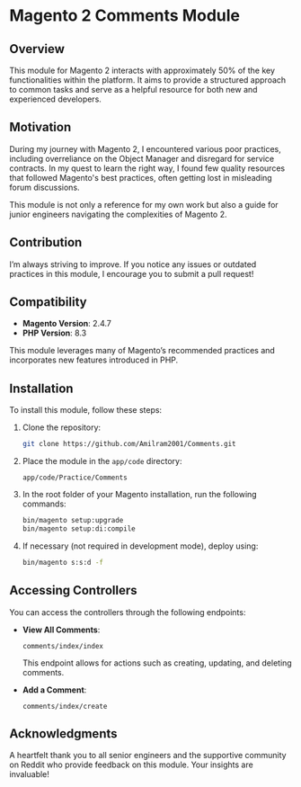 # Magento 2 Comments Module

## Overview

This module for Magento 2 interacts with approximately 50% of the key functionalities within the platform. It aims to provide a structured approach to common tasks and serve as a helpful resource for both new and experienced developers.

## Motivation

During my journey with Magento 2, I encountered various poor practices, including overreliance on the Object Manager and disregard for service contracts. In my quest to learn the right way, I found few quality resources that followed Magento's best practices, often getting lost in misleading forum discussions.

This module is not only a reference for my own work but also a guide for junior engineers navigating the complexities of Magento 2.

## Contribution

I’m always striving to improve. If you notice any issues or outdated practices in this module, I encourage you to submit a pull request!
## Compatibility

- **Magento Version**: 2.4.7
- **PHP Version**: 8.3

This module leverages many of Magento’s recommended practices and incorporates new features introduced in PHP.

## Installation

To install this module, follow these steps:

1. Clone the repository:
   ```bash
   git clone https://github.com/Amilram2001/Comments.git
   ```

2. Place the module in the `app/code` directory:
   ```
   app/code/Practice/Comments
   ```

3. In the root folder of your Magento installation, run the following commands:
   ```bash
   bin/magento setup:upgrade
   bin/magento setup:di:compile
   ```

4. If necessary (not required in development mode), deploy using:
   ```bash
   bin/magento s:s:d -f
   ```

## Accessing Controllers

You can access the controllers through the following endpoints:

- **View All Comments**:
  ```
  comments/index/index
  ```
  This endpoint allows for actions such as creating, updating, and deleting comments.

- **Add a Comment**:
  ```
  comments/index/create
  ```

## Acknowledgments

A heartfelt thank you to all senior engineers and the supportive community on Reddit who provide feedback on this module. Your insights are invaluable!
